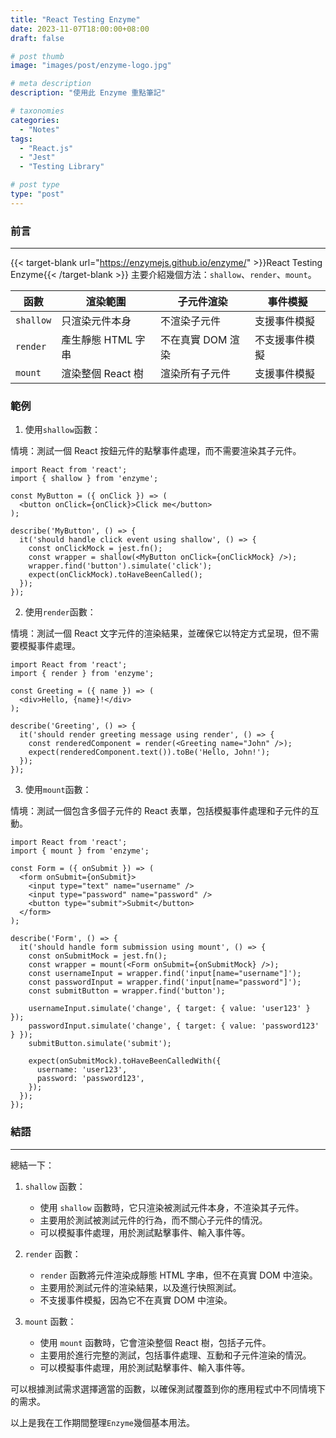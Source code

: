 ```yaml
---
title: "React Testing Enzyme"
date: 2023-11-07T18:00:00+08:00
draft: false

# post thumb
image: "images/post/enzyme-logo.jpg"

# meta description
description: "使用此 Enzyme 重點筆記"

# taxonomies
categories:
  - "Notes"
tags:
  - "React.js"
  - "Jest"
  - "Testing Library"

# post type
type: "post"
---
```


### 前言

---

{{< target-blank url="https://enzymejs.github.io/enzyme/" >}}React Testing Enzyme{{< /target-blank >}} 主要介紹幾個方法：`shallow`、`render`、`mount`。
 
| 函數       | 渲染範圍         | 子元件渲染        | 事件模擬           |
|------------|-----------------|-----------------|-----------------|
| `shallow`  | 只渲染元件本身  | 不渲染子元件     | 支援事件模擬     |
| `render`   | 產生靜態 HTML 字串 | 不在真實 DOM 渲染 | 不支援事件模擬   |
| `mount`    | 渲染整個 React 樹  | 渲染所有子元件    | 支援事件模擬     |


### 範例

1. 使用`shallow`函數：

情境：測試一個 React 按鈕元件的點擊事件處理，而不需要渲染其子元件。

```
import React from 'react';
import { shallow } from 'enzyme';

const MyButton = ({ onClick }) => (
  <button onClick={onClick}>Click me</button>
);

describe('MyButton', () => {
  it('should handle click event using shallow', () => {
    const onClickMock = jest.fn();
    const wrapper = shallow(<MyButton onClick={onClickMock} />);
    wrapper.find('button').simulate('click');
    expect(onClickMock).toHaveBeenCalled();
  });
});
```

2. 使用`render`函數：

情境：測試一個 React 文字元件的渲染結果，並確保它以特定方式呈現，但不需要模擬事件處理。

```
import React from 'react';
import { render } from 'enzyme';

const Greeting = ({ name }) => (
  <div>Hello, {name}!</div>
);

describe('Greeting', () => {
  it('should render greeting message using render', () => {
    const renderedComponent = render(<Greeting name="John" />);
    expect(renderedComponent.text()).toBe('Hello, John!');
  });
});
```

3. 使用`mount`函數：

情境：測試一個包含多個子元件的 React 表單，包括模擬事件處理和子元件的互動。

```
import React from 'react';
import { mount } from 'enzyme';

const Form = ({ onSubmit }) => (
  <form onSubmit={onSubmit}>
    <input type="text" name="username" />
    <input type="password" name="password" />
    <button type="submit">Submit</button>
  </form>
);

describe('Form', () => {
  it('should handle form submission using mount', () => {
    const onSubmitMock = jest.fn();
    const wrapper = mount(<Form onSubmit={onSubmitMock} />);
    const usernameInput = wrapper.find('input[name="username"]');
    const passwordInput = wrapper.find('input[name="password"]');
    const submitButton = wrapper.find('button');

    usernameInput.simulate('change', { target: { value: 'user123' } });
    passwordInput.simulate('change', { target: { value: 'password123' } });
    submitButton.simulate('submit');

    expect(onSubmitMock).toHaveBeenCalledWith({
      username: 'user123',
      password: 'password123',
    });
  });
});
```

### 結語

---

總結一下：

1. `shallow` 函數：
   - 使用 `shallow` 函數時，它只渲染被測試元件本身，不渲染其子元件。
   - 主要用於測試被測試元件的行為，而不關心子元件的情況。
   - 可以模擬事件處理，用於測試點擊事件、輸入事件等。

2. `render` 函數：
   - `render` 函數將元件渲染成靜態 HTML 字串，但不在真實 DOM 中渲染。
   - 主要用於測試元件的渲染結果，以及進行快照測試。
   - 不支援事件模擬，因為它不在真實 DOM 中渲染。

3. `mount` 函數：
   - 使用 `mount` 函數時，它會渲染整個 React 樹，包括子元件。
   - 主要用於進行完整的測試，包括事件處理、互動和子元件渲染的情況。
   - 可以模擬事件處理，用於測試點擊事件、輸入事件等。

可以根據測試需求選擇適當的函數，以確保測試覆蓋到你的應用程式中不同情境下的需求。

以上是我在工作期間整理`Enzyme`幾個基本用法。